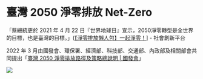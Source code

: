 # 臺灣 2050 淨零排放 Net-Zero

「蔡總統更於 2021 年 4 月 22 日『世界地球日』宣示，2050淨零轉型是全世界的目標，也是臺灣的目標。」([【淨零排放懶人包】一起淨零！](https://si.taiwan.gov.tw/Home/citizensSay/view/1288)] - 社會創新平台

2022 年 3 月由國發會、環保署、經濟部、科技部、交通部、內政部及相關部會共同提出「[臺灣 2050 淨零排放路徑及策略總說明 | 國發會](https://www.ndc.gov.tw/Content_List.aspx?n=FD76ECBAE77D9811)」

![](https://si.taiwan.gov.tw/Files/Ckeditor/bb72fb3e-2579-4563-8e27-d27350f35d89.png)
